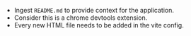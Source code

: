 <!-- Use this file to provide workspace-specific custom instructions to Copilot. For more details, visit https://code.visualstudio.com/docs/copilot/copilot-customization#_use-a-githubcopilotinstructionsmd-file -->

- Ingest `README.md` to provide context for the application. 
- Consider this is a chrome devtools extension.
- Every new HTML file needs to be added in the vite config.